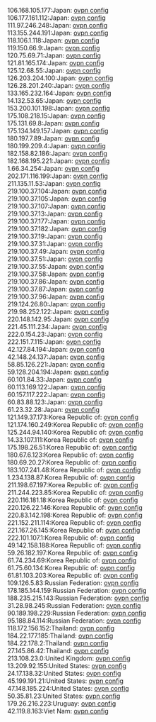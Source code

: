 106.168.105.177:Japan: [ovpn config](vpn/106_168_105_177.ovpn)  
106.177.161.112:Japan: [ovpn config](vpn/106_177_161_112.ovpn)  
111.97.246.248:Japan: [ovpn config](vpn/111_97_246_248.ovpn)  
113.155.244.191:Japan: [ovpn config](vpn/113_155_244_191.ovpn)  
118.106.1.118:Japan: [ovpn config](vpn/118_106_1_118.ovpn)  
119.150.66.9:Japan: [ovpn config](vpn/119_150_66_9.ovpn)  
120.75.69.71:Japan: [ovpn config](vpn/120_75_69_71.ovpn)  
121.81.165.174:Japan: [ovpn config](vpn/121_81_165_174.ovpn)  
125.12.68.55:Japan: [ovpn config](vpn/125_12_68_55.ovpn)  
126.203.204.100:Japan: [ovpn config](vpn/126_203_204_100.ovpn)  
126.28.201.240:Japan: [ovpn config](vpn/126_28_201_240.ovpn)  
133.165.232.164:Japan: [ovpn config](vpn/133_165_232_164.ovpn)  
14.132.53.65:Japan: [ovpn config](vpn/14_132_53_65.ovpn)  
153.200.101.198:Japan: [ovpn config](vpn/153_200_101_198.ovpn)  
175.108.218.15:Japan: [ovpn config](vpn/175_108_218_15.ovpn)  
175.131.69.8:Japan: [ovpn config](vpn/175_131_69_8.ovpn)  
175.134.149.157:Japan: [ovpn config](vpn/175_134_149_157.ovpn)  
180.197.7.89:Japan: [ovpn config](vpn/180_197_7_89.ovpn)  
180.199.209.4:Japan: [ovpn config](vpn/180_199_209_4.ovpn)  
182.158.82.186:Japan: [ovpn config](vpn/182_158_82_186.ovpn)  
182.168.195.221:Japan: [ovpn config](vpn/182_168_195_221.ovpn)  
1.66.34.254:Japan: [ovpn config](vpn/1_66_34_254.ovpn)  
202.171.116.199:Japan: [ovpn config](vpn/202_171_116_199.ovpn)  
211.135.11.53:Japan: [ovpn config](vpn/211_135_11_53.ovpn)  
219.100.37.104:Japan: [ovpn config](vpn/219_100_37_104.ovpn)  
219.100.37.105:Japan: [ovpn config](vpn/219_100_37_105.ovpn)  
219.100.37.107:Japan: [ovpn config](vpn/219_100_37_107.ovpn)  
219.100.37.13:Japan: [ovpn config](vpn/219_100_37_13.ovpn)  
219.100.37.177:Japan: [ovpn config](vpn/219_100_37_177.ovpn)  
219.100.37.182:Japan: [ovpn config](vpn/219_100_37_182.ovpn)  
219.100.37.19:Japan: [ovpn config](vpn/219_100_37_19.ovpn)  
219.100.37.31:Japan: [ovpn config](vpn/219_100_37_31.ovpn)  
219.100.37.49:Japan: [ovpn config](vpn/219_100_37_49.ovpn)  
219.100.37.51:Japan: [ovpn config](vpn/219_100_37_51.ovpn)  
219.100.37.55:Japan: [ovpn config](vpn/219_100_37_55.ovpn)  
219.100.37.58:Japan: [ovpn config](vpn/219_100_37_58.ovpn)  
219.100.37.86:Japan: [ovpn config](vpn/219_100_37_86.ovpn)  
219.100.37.87:Japan: [ovpn config](vpn/219_100_37_87.ovpn)  
219.100.37.96:Japan: [ovpn config](vpn/219_100_37_96.ovpn)  
219.124.26.80:Japan: [ovpn config](vpn/219_124_26_80.ovpn)  
219.98.252.122:Japan: [ovpn config](vpn/219_98_252_122.ovpn)  
220.148.142.95:Japan: [ovpn config](vpn/220_148_142_95.ovpn)  
221.45.111.234:Japan: [ovpn config](vpn/221_45_111_234.ovpn)  
222.0.154.23:Japan: [ovpn config](vpn/222_0_154_23.ovpn)  
222.151.7.115:Japan: [ovpn config](vpn/222_151_7_115.ovpn)  
42.127.84.194:Japan: [ovpn config](vpn/42_127_84_194.ovpn)  
42.148.24.137:Japan: [ovpn config](vpn/42_148_24_137.ovpn)  
58.85.126.221:Japan: [ovpn config](vpn/58_85_126_221.ovpn)  
59.128.204.194:Japan: [ovpn config](vpn/59_128_204_194.ovpn)  
60.101.84.33:Japan: [ovpn config](vpn/60_101_84_33.ovpn)  
60.113.169.122:Japan: [ovpn config](vpn/60_113_169_122.ovpn)  
60.157.117.222:Japan: [ovpn config](vpn/60_157_117_222.ovpn)  
60.83.88.123:Japan: [ovpn config](vpn/60_83_88_123.ovpn)  
61.23.32.28:Japan: [ovpn config](vpn/61_23_32_28.ovpn)  
121.149.37.173:Korea Republic of: [ovpn config](vpn/121_149_37_173.ovpn)  
121.174.160.249:Korea Republic of: [ovpn config](vpn/121_174_160_249.ovpn)  
125.244.94.140:Korea Republic of: [ovpn config](vpn/125_244_94_140.ovpn)  
14.33.107.111:Korea Republic of: [ovpn config](vpn/14_33_107_111.ovpn)  
175.198.26.51:Korea Republic of: [ovpn config](vpn/175_198_26_51.ovpn)  
180.67.6.123:Korea Republic of: [ovpn config](vpn/180_67_6_123.ovpn)  
180.69.20.27:Korea Republic of: [ovpn config](vpn/180_69_20_27.ovpn)  
183.107.241.48:Korea Republic of: [ovpn config](vpn/183_107_241_48.ovpn)  
1.234.138.87:Korea Republic of: [ovpn config](vpn/1_234_138_87.ovpn)  
211.198.67.197:Korea Republic of: [ovpn config](vpn/211_198_67_197.ovpn)  
211.244.223.85:Korea Republic of: [ovpn config](vpn/211_244_223_85.ovpn)  
220.116.181.18:Korea Republic of: [ovpn config](vpn/220_116_181_18.ovpn)  
220.126.22.146:Korea Republic of: [ovpn config](vpn/220_126_22_146.ovpn)  
220.83.142.198:Korea Republic of: [ovpn config](vpn/220_83_142_198.ovpn)  
221.152.211.114:Korea Republic of: [ovpn config](vpn/221_152_211_114.ovpn)  
221.167.26.145:Korea Republic of: [ovpn config](vpn/221_167_26_145.ovpn)  
222.101.107.1:Korea Republic of: [ovpn config](vpn/222_101_107_1.ovpn)  
49.142.158.188:Korea Republic of: [ovpn config](vpn/49_142_158_188.ovpn)  
59.26.182.197:Korea Republic of: [ovpn config](vpn/59_26_182_197.ovpn)  
61.74.234.69:Korea Republic of: [ovpn config](vpn/61_74_234_69.ovpn)  
61.75.60.134:Korea Republic of: [ovpn config](vpn/61_75_60_134.ovpn)  
61.81.103.203:Korea Republic of: [ovpn config](vpn/61_81_103_203.ovpn)  
109.126.5.83:Russian Federation: [ovpn config](vpn/109_126_5_83.ovpn)  
178.185.144.159:Russian Federation: [ovpn config](vpn/178_185_144_159.ovpn)  
188.235.215.143:Russian Federation: [ovpn config](vpn/188_235_215_143.ovpn)  
31.28.98.245:Russian Federation: [ovpn config](vpn/31_28_98_245.ovpn)  
90.189.198.229:Russian Federation: [ovpn config](vpn/90_189_198_229.ovpn)  
95.188.84.114:Russian Federation: [ovpn config](vpn/95_188_84_114.ovpn)  
118.172.156.152:Thailand: [ovpn config](vpn/118_172_156_152.ovpn)  
184.22.177.185:Thailand: [ovpn config](vpn/184_22_177_185.ovpn)  
184.22.178.2:Thailand: [ovpn config](vpn/184_22_178_2.ovpn)  
27.145.86.42:Thailand: [ovpn config](vpn/27_145_86_42.ovpn)  
213.108.23.0:United Kingdom: [ovpn config](vpn/213_108_23_0.ovpn)  
13.209.92.155:United States: [ovpn config](vpn/13_209_92_155.ovpn)  
24.17.138.32:United States: [ovpn config](vpn/24_17_138_32.ovpn)  
45.199.191.21:United States: [ovpn config](vpn/45_199_191_21.ovpn)  
47.148.185.224:United States: [ovpn config](vpn/47_148_185_224.ovpn)  
50.35.81.23:United States: [ovpn config](vpn/50_35_81_23.ovpn)  
179.26.216.223:Uruguay: [ovpn config](vpn/179_26_216_223.ovpn)  
42.119.8.163:Viet Nam: [ovpn config](vpn/42_119_8_163.ovpn)  
